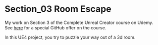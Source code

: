 # Section_03 Room Escape

My work on Section 3 of the Complete Unreal Creator course on Udemy.
See [here](https://www.udemy.com/unrealcourse?couponCode=GitHubDiscount) for a special GitHub offer on the course.

In this UE4 project, you try to puzzle your way out of a 3d room.
